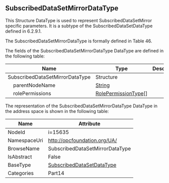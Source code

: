<!-- datatype -->
## SubscribedDataSetMirrorDataType
This Structure DataType is used to represent SubscribedDataSetMirror specific parameters. It is a subtype of the SubscribedDataSetDataType defined in 6.2.9.1.

The SubscribedDataSetMirrorDataType is formally defined in Table 46.  
<!-- end of description -->
The fields of the SubscribedDataSetMirrorDataType DataType are defined in the following table:  

|Name|Type|Description|
|---|---|---|
|SubscribedDataSetMirrorDataType|Structure||
|&nbsp;&nbsp;&nbsp;&nbsp;parentNodeName|[String](../../../Part3/DataTypes/String/readme.md)||
|&nbsp;&nbsp;&nbsp;&nbsp;rolePermissions|[RolePermissionType](../../../Part3/DataTypes/RolePermissionType/readme.md)[]||

The representation of the SubscribedDataSetMirrorDataType DataType in the address space is shown in the following table:  

|Name|Attribute|
|---|---|
|NodeId|i=15635|
|NamespaceUri|http://opcfoundation.org/UA/|
|BrowseName|SubscribedDataSetMirrorDataType|
|IsAbstract|False|
|BaseType|[SubscribedDataSetDataType](../../../Part14/DataTypes/SubscribedDataSetDataType/readme.md)|
|Categories|Part14|

